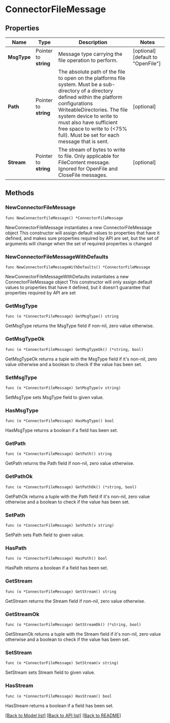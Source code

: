 # ConnectorFileMessage

## Properties

Name | Type | Description | Notes
------------ | ------------- | ------------- | -------------
**MsgType** | Pointer to **string** | Message type carrying the file operation to perform. | [optional] [default to "OpenFile"]
**Path** | Pointer to **string** | The absolute path of the file to open on the platforms file system. Must be a sub-directory of a directory defined within the platform configurations WriteableDirectories. The file system device to write to must also have sufficient free space to write to (&lt;75% full). Must be set for each message that is sent. | [optional] 
**Stream** | Pointer to **string** | The stream of bytes to write to file. Only applicable for FileContent message. Ignored for OpenFile and CloseFile messages. | [optional] 

## Methods

### NewConnectorFileMessage

`func NewConnectorFileMessage() *ConnectorFileMessage`

NewConnectorFileMessage instantiates a new ConnectorFileMessage object
This constructor will assign default values to properties that have it defined,
and makes sure properties required by API are set, but the set of arguments
will change when the set of required properties is changed

### NewConnectorFileMessageWithDefaults

`func NewConnectorFileMessageWithDefaults() *ConnectorFileMessage`

NewConnectorFileMessageWithDefaults instantiates a new ConnectorFileMessage object
This constructor will only assign default values to properties that have it defined,
but it doesn't guarantee that properties required by API are set

### GetMsgType

`func (o *ConnectorFileMessage) GetMsgType() string`

GetMsgType returns the MsgType field if non-nil, zero value otherwise.

### GetMsgTypeOk

`func (o *ConnectorFileMessage) GetMsgTypeOk() (*string, bool)`

GetMsgTypeOk returns a tuple with the MsgType field if it's non-nil, zero value otherwise
and a boolean to check if the value has been set.

### SetMsgType

`func (o *ConnectorFileMessage) SetMsgType(v string)`

SetMsgType sets MsgType field to given value.

### HasMsgType

`func (o *ConnectorFileMessage) HasMsgType() bool`

HasMsgType returns a boolean if a field has been set.

### GetPath

`func (o *ConnectorFileMessage) GetPath() string`

GetPath returns the Path field if non-nil, zero value otherwise.

### GetPathOk

`func (o *ConnectorFileMessage) GetPathOk() (*string, bool)`

GetPathOk returns a tuple with the Path field if it's non-nil, zero value otherwise
and a boolean to check if the value has been set.

### SetPath

`func (o *ConnectorFileMessage) SetPath(v string)`

SetPath sets Path field to given value.

### HasPath

`func (o *ConnectorFileMessage) HasPath() bool`

HasPath returns a boolean if a field has been set.

### GetStream

`func (o *ConnectorFileMessage) GetStream() string`

GetStream returns the Stream field if non-nil, zero value otherwise.

### GetStreamOk

`func (o *ConnectorFileMessage) GetStreamOk() (*string, bool)`

GetStreamOk returns a tuple with the Stream field if it's non-nil, zero value otherwise
and a boolean to check if the value has been set.

### SetStream

`func (o *ConnectorFileMessage) SetStream(v string)`

SetStream sets Stream field to given value.

### HasStream

`func (o *ConnectorFileMessage) HasStream() bool`

HasStream returns a boolean if a field has been set.


[[Back to Model list]](../README.md#documentation-for-models) [[Back to API list]](../README.md#documentation-for-api-endpoints) [[Back to README]](../README.md)


